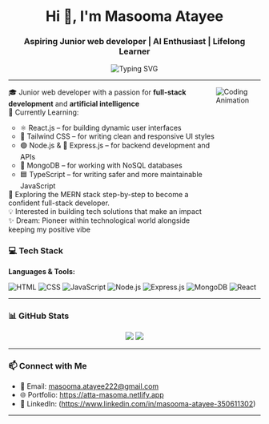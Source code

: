 <h1 align="center">Hi 👋, I'm Masooma Atayee</h1>
<h3 align="center">Aspiring Junior web developer | AI Enthusiast | Lifelong Learner</h3>
<p align="center">
  <img src="https://readme-typing-svg.demolab.com?font=Fira+Code&size=22&pause=1000&color=36BCF7&center=true&vCenter=true&width=440&lines=Welcome+to+my+GitHub+profile!" alt="Typing SVG" />
</p>


---
<div style="display: flex;">

  <!-- Left Side: About Me Text -->
  <div>
    <ul style="list-style: none; padding: 0; margin: 0;">
      <li>🎓 Junior web developer with a passion for <strong>full-stack development</strong> and <strong>artificial intelligence</strong></li>
      <li>🌱 Currently Learning:</li>
      <ul>
        <li>⚛️ React.js – for building dynamic user interfaces</li>
        <li>🎨 Tailwind CSS – for writing clean and responsive UI styles</li>
        <li>🟢 Node.js & 🧩 Express.js – for backend development and APIs</li>
        <li>🍃 MongoDB – for working with NoSQL databases</li>
        <li>🟦 TypeScript – for writing safer and more maintainable JavaScript</li>
      </ul>
      <li>🚀 Exploring the MERN stack step-by-step to become a confident full-stack developer.</li>
      <li>💡 Interested in building tech solutions that make an impact</li>
      <li>✨ Dream: Pioneer within technological world alongside keeping my positive vibe</li>
    </ul>
  </div>

  <!-- Right Side: Animation -->
  <div display: flex;">
    <img src="https://media1.giphy.com/media/v1.Y2lkPTc5MGI3NjExMGZ3cjBtMGxlNTdsbXZyMXpwNjB6dGJxam1jaG1xbGY1Y2wwcnBvciZlcD12MV9pbnRlcm5hbF9naWZfYnlfaWQmY3Q9Zw/L1R1tvI9svkIWwpVYr/giphy.gif" style="max-width: 100%; height: auto;" alt="Coding Animation" />
  </div>

</div>



### 💻 Tech Stack

**Languages & Tools:**

![HTML](https://img.shields.io/badge/HTML5-E34F26?logo=html5&logoColor=white)
![CSS](https://img.shields.io/badge/CSS3-1572B6?logo=css3&logoColor=white)
![JavaScript](https://img.shields.io/badge/JavaScript-F7DF1E?logo=javascript&logoColor=black)
![Node.js](https://img.shields.io/badge/Node.js-339933?logo=nodedotjs&logoColor=white)
![Express.js](https://img.shields.io/badge/Express.js-000000?logo=express&logoColor=white)
![MongoDB](https://img.shields.io/badge/MongoDB-47A248?logo=mongodb&logoColor=white)
![React](https://img.shields.io/badge/React-20232A?logo=react&logoColor=61DAFB)


---

### 📊 GitHub Stats

<p align="center">
  <img src="https://github-readme-stats.vercel.app/api?username=Masomatta&show_icons=true&theme=tokyonight" />
  <img src="https://github-readme-stats.vercel.app/api/top-langs/?username=Masomatta&layout=compact&theme=tokyonight" />
</p>

---

### 📫 Connect with Me

- 📧 Email: masooma.atayee222@gmail.com
- 🌐 Portfolio: https://atta-masoma.netlify.app
- 💼 LinkedIn: (https://www.linkedin.com/in/masooma-atayee-350611302)

---

